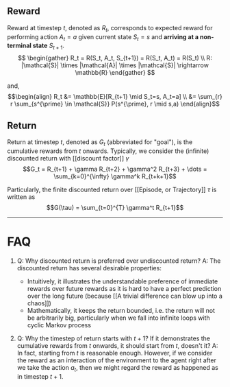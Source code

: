 ## Reward
Reward at timestep $t$, denoted as $R_t$, corresponds to expected reward for performing action $A_t = a$ given current state $S_t = s$ and **arriving at a non-terminal state** $S_{t+1}$.
$$
\begin{gather}
R_t = R(S_t, A_t, S_{t+1}) = R(S_t, A_t) = R(S_t) \\
R: |\mathcal{S}| \times |\mathcal{A}| \times |\mathcal{S}| \rightarrow \mathbb{R}
\end{gather}
$$

and,
$$\begin{align}
R_t &= \mathbb{E}[R_{t+1} \mid S_t=s, A_t=a] \\
&= \sum_{r} r \sum_{s^{\prime} \in \mathcal{S}} P(s^{\prime}, r \mid s,a)
\end{align}$$

## Return

Return at timestep $t$, denoted as $G_t$ (abbreviated for "goal"), is the cumulative rewards from $t$ onwards. Typically, we consider the (infinite) discounted return with [[discount factor]] $\gamma$
$$G_t = R_{t+1} + \gamma R_{t+2} + \gamma^2 R_{t+3} + \dots = \sum_{k=0}^{\infty} \gamma^k R_{t+k+1}$$

Particularly, the finite discounted return over [[Episode, or Trajectory]] $\tau$ is written as
$$G(\tau) = \sum_{t=0}^{T} \gamma^t R_{t+1}$$

---
# FAQ

1. Q: Why discounted return is preferred over undiscounted return?
A: The discounted return has several desirable properties:
	- Intuitively, it illustrates the understandable preference of immediate rewards over future rewards as it is hard to have a perfect prediction over the long future (because [[A trivial difference can blow up into a chaos]])
	- Mathematically, it keeps the return bounded, i.e. the return will not be arbitrarily big, particularly when we fall into infinite loops with cyclic Markov process

2. Q: Why the timestep of return starts with $t+1$? If it demonstrates the cumulative rewards from $t$ onwards, it should start from $t$, doesn't it?
A: In fact, starting from $t$ is reasonable enough. However, if we consider the reward as an interaction of the environment to the agent right after we take the action $a_t$, then we might regard the reward as happened as in timestep $t+1$.